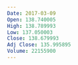 ```yaml
---
Date: 2017-03-09
Open: 138.740005
High: 138.789993
Low: 137.050003
Close: 138.679993
Adj Close: 135.995895
Volume: 22155900
---
```

